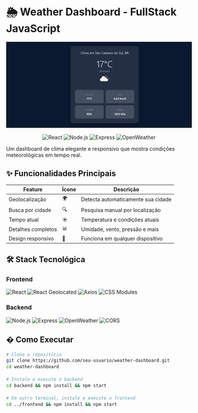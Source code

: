 # 🌦️ Weather Dashboard - FullStack JavaScript

![Dashboard Preview](./imagens/image.png)

<p align="center">
  <img src="https://img.shields.io/badge/react-%2320232a.svg?style=for-the-badge&logo=react&logoColor=%2361DAFB" alt="React">
  <img src="https://img.shields.io/badge/node.js-6DA55F?style=for-the-badge&logo=node.js&logoColor=white" alt="Node.js">
  <img src="https://img.shields.io/badge/express.js-%23404d59.svg?style=for-the-badge&logo=express&logoColor=%2361DAFB" alt="Express">
  <img src="https://img.shields.io/badge/openweather-%233776AB.svg?style=for-the-badge&logo=openweathermap&logoColor=white" alt="OpenWeather">
</p>

Um dashboard de clima elegante e responsivo que mostra condições meteorológicas em tempo real.

## ✨ Funcionalidades Principais

| Feature               | Ícone | Descrição                          |
|-----------------------|-------|------------------------------------|
| Geolocalização        | 🌍    | Detecta automaticamente sua cidade |
| Busca por cidade      | 🔍    | Pesquisa manual por localização    |
| Tempo atual           | ☀️    | Temperatura e condições atuais     |
| Detalhes completos    | 📊    | Umidade, vento, pressão e mais     |
| Design responsivo     | 📱    | Funciona em qualquer dispositivo   |

## 🛠️ Stack Tecnológica

### Frontend
<p>
  <img src="https://img.shields.io/badge/react-%2320232a.svg?style=flat-square&logo=react&logoColor=%2361DAFB" alt="React">
  <img src="https://img.shields.io/badge/react_geolocated-%2300C4CC.svg?style=flat-square" alt="React Geolocated">
  <img src="https://img.shields.io/badge/axios-%235A29E4.svg?style=flat-square&logo=axios&logoColor=white" alt="Axios">
  <img src="https://img.shields.io/badge/css_modules-%231572B6.svg?style=flat-square&logo=css3&logoColor=white" alt="CSS Modules">
</p>

### Backend
<p>
  <img src="https://img.shields.io/badge/node.js-6DA55F?style=flat-square&logo=node.js&logoColor=white" alt="Node.js">
  <img src="https://img.shields.io/badge/express.js-%23404d59.svg?style=flat-square&logo=express&logoColor=%2361DAFB" alt="Express">
  <img src="https://img.shields.io/badge/openweather-%233776AB.svg?style=flat-square&logo=openweathermap&logoColor=white" alt="OpenWeather">
  <img src="https://img.shields.io/badge/cors-%23F7DF1E.svg?style=flat-square" alt="CORS">
</p>

## � Como Executar

```bash
# Clone o repositório
git clone https://github.com/seu-usuario/weather-dashboard.git
cd weather-dashboard

# Instale e execute o backend
cd backend && npm install && npm start

# Em outro terminal, instale e execute o frontend
cd ../frontend && npm install && npm start